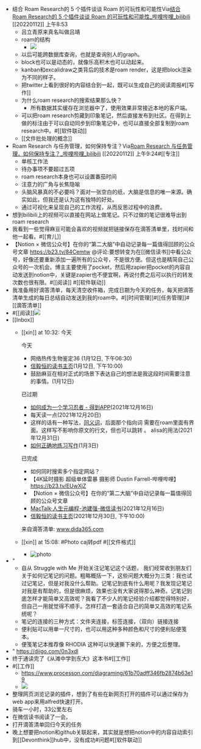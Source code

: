 - 结合 Roam Research的 5 个插件谈谈 Roam 的可玩性和可能性Via[结合 Roam Research的 5 个插件谈谈 Roam 的可玩性和可能性_哔哩哔哩_bilibili](https://www.bilibili.com/video/BV1hZ4y1S7jP?spm_id_from=333.999.0.0) [[20220112]] 上午8:53
    - 吕立青原来真名叫做吕靖
    - roam的结构
        - ![](https://firebasestorage.googleapis.com/v0/b/firescript-577a2.appspot.com/o/imgs%2Fapp%2Fxinyiheng%2F8y_AUwPaID.png?alt=media&token=811e8833-d5ee-4945-b1a7-d6dcd76c94ed)
    - 以后可能跨数据库查询，也就是查询别人的graph。
    - block也可以是动态的，就像乐高积木也可以动起来。
    - kanban和excalidraw之类背后的技术是roam render，这是把block渲染为不同的样子。
    - 把twitter上看到很好的内容结合到一起，既可以生成自己的阅读周报#[[写作]]
    - 为什么roam research的搜索结果那么快？
        - 所有数据其实缓存在浏览器中了，使用效果非常接近本地的客户端。
    - 可以把roam research剪藏到印象笔记，然后直接发布到社区。在得到上做的标注由于可以自动同步到印象笔记中，也可以直接全部复制到roam research中。#[[软件联动]]
    - [[文件批处理的概念]]
- Roam Research 与任务管理，如何保持专注？Via[Roam Research 与任务管理，如何保持专注？_哔哩哔哩_bilibili](https://www.bilibili.com/video/BV1zS4y1Z7io?spm_id_from=333.999.0.0) [[20220112]] 上午9:24#[[专注]]
    - 单核工作法
    - 待办事项不要超过五项
    - roam research本身也可以设置番茄时间
    - 注意力的广角与长焦隐喻
    - 头脑风暴真的不必要吗？面对一张空白的纸，大脑是信息的唯一来源。确实如此，但我还是认为这有独特的好处。
    - 通过可视化来呈现自己的工作流程，从而反思过程中的浪费。
- 想到bilibili上的视频可以直接在网站上做笔记。只不过做的笔记很难导出到roam research
- 我看到一些觉得麻豆可能会喜欢的视频就把链接保存在滴答清单里，找时间和他一起看。#[[育儿]]
- 【Notion × 微信公众号】在你的“第二大脑”中自动记录每一篇值得回顾的公众号文章 https://b23.tv/84Cemtw @评论:要想转变为在[[微信读书]]中看公众号，好像还要重新添加一遍所有的公众号，不是很方便。但这也是精简自己公众号的一次机会。博主主要使用了pocket，然后用zapier把pocket的内容自动发送到notion中，关键是zapier也不便宜啊，再说付费之后可以执行的转发次数也很有限。#[[阅读]] #[[软件联动]]
- 我准备用好滴答清单，每天清空收件箱，完成日期为今天的任务，每天把滴答清单生成的每日总结自动发送到我的roam中。#[[时间管理]]#[[任务管理]]#[[滴答清单]]
- #[[阅读]]![](https://firebasestorage.googleapis.com/v0/b/firescript-577a2.appspot.com/o/imgs%2Fapp%2Fxinyiheng%2FCPifeHGvp2.png?alt=media&token=ebd53889-176f-479a-b2d8-7a980dc3c4ec)
- [[Inbox]]
    - [[xin]] at 10:32: 今天
      
      今天
      - 网络热传生物鉴定36  (1月12日, 下午06:30)
      - [信毅恒的读书主页](https://book.douban.com/mine)(1月12日, 下午10:00)
      - 鼓励麻豆在相对正式的场景下表达自己的想法是我这段时间需要注意的事情。(1月12日)
      
      已过期
      - [如何成为一个学习忍者 - 得到APP](https://www.dedao.cn/reader?id=JBpM1nLOerPa1XOp27zqQ8KGR56loVWrka3dLygv94jYmnENDxAMZJBkbNzEblgQ&source=douban)(2021年12月16日)
      - 每天读一点(2021年12月20日)
      - 这样的话有一种写法，[同义词]([[指向词]])，后面那个指向词 需要在roam里面有界面。这样写不影响你原文的行文，但也可以跳转 。 alisa的用法(2021年12月31日)
      - [如何正确地练习写作](https://mp.weixin.qq.com/s/IDOurrBQyeD_2SnoAPam0A)(1月3日)
      
      已完成
      - 如何同时搜索多个指定网站？
      - 【4K延时摄影 超级单体雷暴 摄影师 Dustin Farrell-哔哩哔哩】https://b23.tv/EUwXjZ
      - 【Notion × 微信公众号】在你的“第二大脑”中自动记录每一篇值得回顾的公众号文章
      - [MacTalk·人生元编程-池建强-微信读书](https://weread.qq.com/web/reader/f66325405c4f7cf66f11365k45c322601945c48cce2e120)(2021年12月16日)
      - [信毅恒的读书主页](https://book.douban.com/mine)(2021年12月30日, 下午10:00)
      
      来自滴答清单:
      www.dida365.com
    - [[xin]] at 15:08: #Photo caj转pdf #[[文件格式]]
        - ![photo](https://firebasestorage.googleapis.com/v0/b/firescript-577a2.appspot.com/o/imgs%2Fapp%2Fxinyiheng%2F0XRFHBtoa?alt=media&token=208d9ddd-5a3b-4ed8-97f3-fa7598759e8b)
- "
    - 自从 Struggle with Me 开始关注记笔记这个话题， 我们经常收到朋友们关于如何记笔记的问题。粗略概括一下，这些问题大概分为三类：我也试过记笔记，但是对我没什么帮助。记笔记到底有什么用呢？我发现记笔记对我是有帮助的，但是很麻烦，效果也没有大家说得那么神奇。记笔记到底怎样才能简单又高效呢？我看了不少人的笔记经验介绍都觉得特别好，但自己一用就觉得不顺手。怎样打造一套适合自己的简单又高效的笔记系统呢？
    - 笔记的连接的三种方式：文件夹连接，标签连接，（双向）链接连接
    - 便利贴可以用单一尺寸的，也可以用这种多种颜色和尺寸的便利贴便笺本。
    - 便笺笔记本推荐像 RHODIA 这种可以快速撕下来的，方便之后整理。
- " https://diigo.com/0n3xdl
- 终于通读完了《从滩中学到东大》这本书#[[工作]]
- #[[工作]]
    - https://www.processon.com/diagraming/61b70adff346fb2874b63e19
    - ![](https://firebasestorage.googleapis.com/v0/b/firescript-577a2.appspot.com/o/imgs%2Fapp%2Fxinyiheng%2FiwSLxYUmPd.png?alt=media&token=27881885-fe64-4874-9f41-f19bb39c8d39)
- 整理网页浏览记录的插件，想到了有些在新网页打开的插件可以通过保存为web app来用alfred快速打开。
- 骑车一小时，33公里左右
- 在微信读书阅读了一会。
- 打开滴答清单回归今天的任务
- 晚上想要把notion和github关联起来，其实就是想把notion中的内容自动索引到[[Devonthink]]hub中，没有成功#问题#[[软件联动]]
